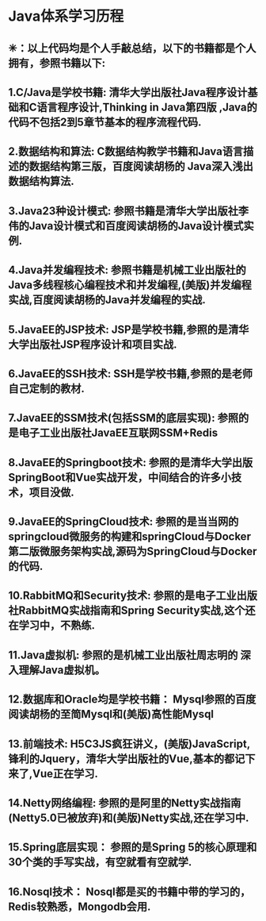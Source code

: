 # Java体系学习历程
✳：以上代码均是个人手敲总结，以下的书籍都是个人拥有，参照书籍以下:
---------------------------------------------------------
1.C/Java是学校书籍:       清华大学出版社Java程序设计基础和C语言程序设计,Thinking in Java第四版 ,Java的代码不包括2到5章节基本的程序流程代码.
-
2.数据结构和算法:          C数据结构教学书籍和Java语言描述的数据结构第三版，百度阅读胡杨的 Java深入浅出 数据结构算法.
-
3.Java23种设计模式:       参照书籍是清华大学出版社李伟的Java设计模式和百度阅读胡杨的Java设计模式实例.
-
4.Java并发编程技术:       参照书籍是机械工业出版社的Java多线程核心编程技术和并发编程,(美版)并发编程实战,百度阅读胡杨的Java并发编程的实战.
-
5.JavaEE的JSP技术:        JSP是学校书籍,参照的是清华大学出版社JSP程序设计和项目实战.
-
6.JavaEE的SSH技术:        SSH是学校书籍,参照的是老师自己定制的教材.
-
7.JavaEE的SSM技术(包括SSM的底层实现):        参照的是电子工业出版社JavaEE互联网SSM+Redis
-
8.JavaEE的Springboot技术:  参照的是清华大学出版SpringBoot和Vue实战开发，中间结合的许多小技术，项目没做.
-
9.JavaEE的SpringCloud技术: 参照的是当当网的springcloud微服务的构建和springCloud与Docker第二版微服务架构实战,源码为SpringCloud与Docker的代码.
-
10.RabbitMQ和Security技术: 参照的是电子工业出版社RabbitMQ实战指南和Spring Security实战,这个还在学习中，不熟练.
-
11.Java虚拟机:            参照的是机械工业出版社周志明的 深入理解Java虚拟机。
-
12.数据库和Oracle均是学校书籍：  Mysql参照的百度阅读胡杨的至简Mysql和(美版)高性能Mysql
-
13.前端技术:       H5C3JS疯狂讲义，(美版)JavaScript,锋利的Jquery，清华大学出版社的Vue,基本的都记下来了,Vue正在学习.
-
14.Netty网络编程:    参照的是阿里的Netty实战指南(Netty5.0已被放弃)和(美版)Netty实战,还在学习中.
-
15.Spring底层实现：   参照的是Spring 5的核心原理和30个类的手写实战，有空就看有空就学.
-
16.Nosql技术：         Nosql都是买的书籍中带的学习的，Redis较熟悉，Mongodb会用.
-
